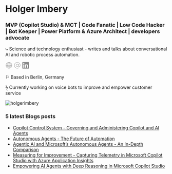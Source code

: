 # Holger Imbery
### MVP (Copilot Studio) & MCT | Code Fanatic | Low Code Hacker | Bot Keeper | Power Platform & Azure Architect | developers advocate

⤷ Science and technology enthusiast  - writes and talks about conversational AI and robotic process automation. 

 <a aligh="left" href="https://unit.link/holgerimbery" target="_blank" rel="noreferrer noopener"><img src="https://raw.githubusercontent.com/0xShapeShifter/dev-story/master/public/images/socials/globe.svg" alt="Website" width="22" height="22" /></a> <a aligh="left" href="mailto:the@cognitiveservices,ninja" target="_blank" rel="noreferrer noopener"><img src="https://raw.githubusercontent.com/0xShapeShifter/dev-story/master/public/images/socials/at.svg" alt="Email" width="22" height="22" /></a> <a aligh="left" href="https://www.linkedin.com/in/holgerimbery" target="_blank" rel="noreferrer noopener"><img src="https://raw.githubusercontent.com/0xShapeShifter/dev-story/master/public/images/socials/linkedin.svg" alt="LinkedIn" width="22" height="22" /></a>  

⚐ Based in Berlin, Germany

ϟ Currently working on voice bots to improve and empower customer service

 

<p align="left"> <img src="https://komarev.com/ghpvc/?username=holgerimbery&label=Profile%20views&color=0e75b6&style=flat" alt="holgerimbery" /> </p>

### 5 latest Blogs posts
<!-- HASHNODE:START -->
- [Copilot Control System - Governing and Administering Copilot and AI Agents](https://holgerimbery.blog/copilot-control-system)
- [Autonomous Agents - The Future of Automation](https://holgerimbery.blog/autonomous-agents-the-future-of-automation)
- [Agentic AI and Microsoft’s Autonomous Agents - An In-Depth Comparison](https://holgerimbery.blog/agentic-ai-an-overview)
- [Measuring for Improvement - Capturing Telemetry in Microsoft Copilot Studio with Azure Application Insights](https://holgerimbery.blog/analytics-with-azure-insights)
- [Empowering AI Agents with Deep Reasoning in Microsoft Copilot Studio](https://holgerimbery.blog/deep-reasoning-in-microsoft-copilot-studio)
<!-- HASHNODE:END -->
